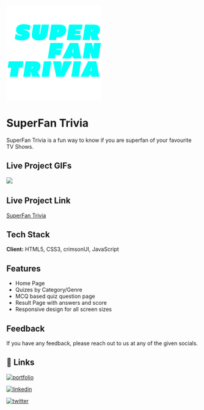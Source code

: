 ![Logo](./assets/logo/superfan-trivia-logo.png)

# SuperFan Trivia

SuperFan Trivia is a fun way to know if you are superfan of your favourite TV Shows.

## Live Project GIFs

![](./assets/project-gif/superfanTriviaScreenRecording.gif)

## Live Project Link

[SuperFan Trivia](https://superfantrivia-beta.netlify.app/)

## Tech Stack

**Client:** HTML5, CSS3, crimsonUI, JavaScript

## Features

- Home Page
- Quizes by Category/Genre
- MCQ based quiz question page
- Result Page with answers and score
- Responsive design for all screen sizes

## Feedback

If you have any feedback, please reach out to us at any of the given socials.

## 🔗 Links

[![portfolio](https://img.shields.io/badge/my_portfolio-000?style=for-the-badge&logo=ko-fi&logoColor=white)](https://omgaikwad.netlify.app/)

[![linkedin](https://img.shields.io/badge/linkedin-0A66C2?style=for-the-badge&logo=linkedin&logoColor=white)](https://www.linkedin.com/in/omgaikwad1/)

[![twitter](https://img.shields.io/badge/twitter-1DA1F2?style=for-the-badge&logo=twitter&logoColor=white)](https://twitter.com/OmGaikwad_)
